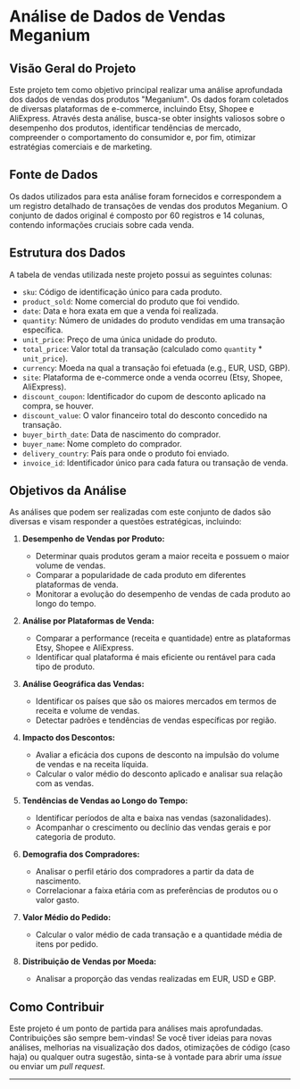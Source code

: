 # Análise de Dados de Vendas Meganium

## Visão Geral do Projeto

Este projeto tem como objetivo principal realizar uma análise aprofundada dos dados de vendas dos produtos "Meganium". Os dados foram coletados de diversas plataformas de e-commerce, incluindo Etsy, Shopee e AliExpress. Através desta análise, busca-se obter insights valiosos sobre o desempenho dos produtos, identificar tendências de mercado, compreender o comportamento do consumidor e, por fim, otimizar estratégias comerciais e de marketing.

## Fonte de Dados

Os dados utilizados para esta análise foram fornecidos e correspondem a um registro detalhado de transações de vendas dos produtos Meganium. O conjunto de dados original é composto por 60 registros e 14 colunas, contendo informações cruciais sobre cada venda.

## Estrutura dos Dados

A tabela de vendas utilizada neste projeto possui as seguintes colunas:

-   `sku`: Código de identificação único para cada produto.
-   `product_sold`: Nome comercial do produto que foi vendido.
-   `date`: Data e hora exata em que a venda foi realizada.
-   `quantity`: Número de unidades do produto vendidas em uma transação específica.
-   `unit_price`: Preço de uma única unidade do produto.
-   `total_price`: Valor total da transação (calculado como `quantity` * `unit_price`).
-   `currency`: Moeda na qual a transação foi efetuada (e.g., EUR, USD, GBP).
-   `site`: Plataforma de e-commerce onde a venda ocorreu (Etsy, Shopee, AliExpress).
-   `discount_coupon`: Identificador do cupom de desconto aplicado na compra, se houver.
-   `discount_value`: O valor financeiro total do desconto concedido na transação.
-   `buyer_birth_date`: Data de nascimento do comprador.
-   `buyer_name`: Nome completo do comprador.
-   `delivery_country`: País para onde o produto foi enviado.
-   `invoice_id`: Identificador único para cada fatura ou transação de venda.

## Objetivos da Análise

As análises que podem ser realizadas com este conjunto de dados são diversas e visam responder a questões estratégicas, incluindo:

1.  **Desempenho de Vendas por Produto:**
    *   Determinar quais produtos geram a maior receita e possuem o maior volume de vendas.
    *   Comparar a popularidade de cada produto em diferentes plataformas de venda.
    *   Monitorar a evolução do desempenho de vendas de cada produto ao longo do tempo.

2.  **Análise por Plataformas de Venda:**
    *   Comparar a performance (receita e quantidade) entre as plataformas Etsy, Shopee e AliExpress.
    *   Identificar qual plataforma é mais eficiente ou rentável para cada tipo de produto.

3.  **Análise Geográfica das Vendas:**
    *   Identificar os países que são os maiores mercados em termos de receita e volume de vendas.
    *   Detectar padrões e tendências de vendas específicas por região.

4.  **Impacto dos Descontos:**
    *   Avaliar a eficácia dos cupons de desconto na impulsão do volume de vendas e na receita líquida.
    *   Calcular o valor médio do desconto aplicado e analisar sua relação com as vendas.

5.  **Tendências de Vendas ao Longo do Tempo:**
    *   Identificar períodos de alta e baixa nas vendas (sazonalidades).
    *   Acompanhar o crescimento ou declínio das vendas gerais e por categoria de produto.

6.  **Demografia dos Compradores:**
    *   Analisar o perfil etário dos compradores a partir da data de nascimento.
    *   Correlacionar a faixa etária com as preferências de produtos ou o valor gasto.

7.  **Valor Médio do Pedido:**
    *   Calcular o valor médio de cada transação e a quantidade média de itens por pedido.

8.  **Distribuição de Vendas por Moeda:**
    *   Analisar a proporção das vendas realizadas em EUR, USD e GBP.

## Como Contribuir

Este projeto é um ponto de partida para análises mais aprofundadas. Contribuições são sempre bem-vindas! Se você tiver ideias para novas análises, melhorias na visualização dos dados, otimizações de código (caso haja) ou qualquer outra sugestão, sinta-se à vontade para abrir uma *issue* ou enviar um *pull request*.

---
